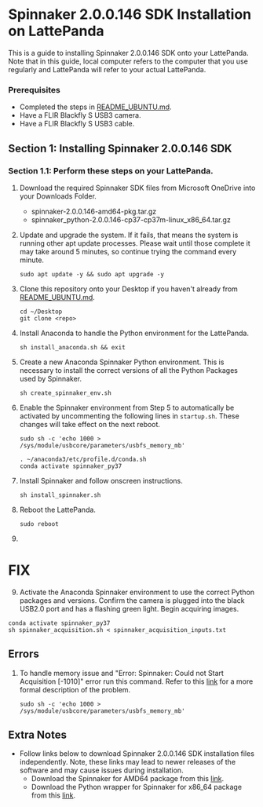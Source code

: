 # Spinnaker 2.0.0.146 SDK Installation on LattePanda

This is a guide to installing Spinnaker 2.0.0.146 SDK onto your LattePanda. Note that in this guide, local computer refers to the computer that you use regularly and LattePanda will refer to your actual LattePanda.

### Prerequisites
* Completed the steps in [README_UBUNTU.md](README_UBUNTU.md).
* Have a FLIR Blackfly S USB3 camera.
* Have a FLIR Blackfly S USB3 cable.

## Section 1: Installing Spinnaker 2.0.0.146 SDK

### Section 1.1: Perform these steps on your LattePanda.
1. Download the required Spinnaker SDK files from Microsoft OneDrive into your Downloads Folder.
    * spinnaker-2.0.0.146-amd64-pkg.tar.gz
    * spinnaker_python-2.0.0.146-cp37-cp37m-linux_x86_64.tar.gz

2. Update and upgrade the system. If it fails, that means the system is running other apt update processes. Please wait until those complete it may take around 5 minutes, so continue trying the command every minute.
    ```
    sudo apt update -y && sudo apt upgrade -y
    ```

3. Clone this repository onto your Desktop if you haven't already from [README_UBUNTU.md](README_UBUNTU.md).
    ```
    cd ~/Desktop
    git clone <repo>
    ```

4. Install Anaconda to handle the Python environment for the LattePanda.
    ```
    sh install_anaconda.sh && exit
    ```

5. Create a new Anaconda Spinnaker Python environment. This is necessary to install the correct versions of all the Python Packages used by Spinnaker.
    ```
    sh create_spinnaker_env.sh
    ```

6. Enable the Spinnaker environment from Step 5 to automatically be activated by uncommenting the following lines in `startup.sh`. These changes will take effect on the next reboot.
    ```
    sudo sh -c 'echo 1000 > /sys/module/usbcore/parameters/usbfs_memory_mb'
    
    . ~/anaconda3/etc/profile.d/conda.sh
    conda activate spinnaker_py37
    ```

7. Install Spinnaker and follow onscreen instructions.
    ```
    sh install_spinnaker.sh
    ```

8. Reboot the LattePanda.
    ```
    sudo reboot
    ```
9. 

# FIX
9. Activate the Anaconda Spinnaker environment to use the correct Python packages and versions. Confirm the camera is plugged into the black USB2.0 port and has a flashing green light. Begin acquiring images. 
```
conda activate spinnaker_py37
sh spinnaker_acquisition.sh < spinnaker_acquisition_inputs.txt
```


## Errors
1. To handle memory issue and "Error: Spinnaker: Could not Start Acquisition [-1010]" error run this command. Refer to this [link](https://www.flir.com/support-center/iis/machine-vision/application-note/understanding-usbfs-on-linux/) for a more formal description of the problem.
    ```
    sudo sh -c 'echo 1000 > /sys/module/usbcore/parameters/usbfs_memory_mb'
    ```

## Extra Notes
* Follow links below to download Spinnaker 2.0.0.146 SDK installation files independently. Note, these links may lead to newer releases of the software and may cause issues during installation.
    * Download the Spinnaker for AMD64 package from this [link](https://flir.app.boxcn.net/v/SpinnakerSDK).
    * Download the Python wrapper for Spinnaker for x86_64 package from this [link](https://flir.app.boxcn.net/v/SpinnakerSDK).
